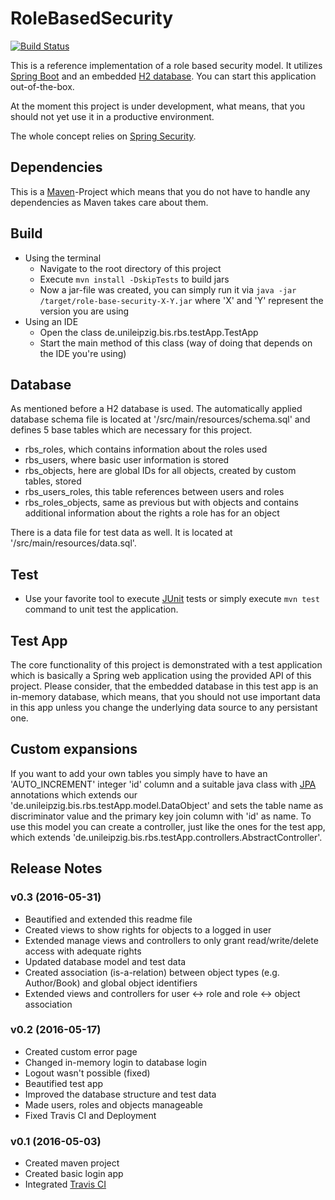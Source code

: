 # RoleBasedSecurity

[![Build Status](https://travis-ci.org/lukaswerner/RoleBasedSecurity.svg?branch=master)](https://travis-ci.org/lukaswerner/RoleBasedSecurity)

This is a reference implementation of a role based security model.
It utilizes [Spring Boot](http://projects.spring.io/spring-boot/) and an embedded
[H2 database](http://www.h2database.com/html/main.html). You can start this application out-of-the-box.

At the moment this project is under development, what means, that you should
not yet use it in a productive environment.

The whole concept relies on [Spring Security](http://projects.spring.io/spring-security/).

## Dependencies
This is a [Maven](http://maven.apache.org/)-Project which means that you do not have to handle any dependencies
as Maven takes care about them.


## Build
- Using the terminal
    - Navigate to the root directory of this project
    - Execute `mvn install -DskipTests` to build jars
    - Now a jar-file was created, you can simply run it via
 `java -jar /target/role-base-security-X-Y.jar` where 'X' and 'Y' represent the version you are using
- Using an IDE
    - Open the class de.unileipzig.bis.rbs.testApp.TestApp
    - Start the main method of this class (way of doing that depends on the IDE you're using)

## Database
As mentioned before a H2 database is used. The automatically applied database schema file is located at
'/src/main/resources/schema.sql' and defines 5 base tables which are necessary for this project.
- rbs_roles, which contains information about the roles used
- rbs_users, where basic user information is stored
- rbs_objects, here are global IDs for all objects, created by custom tables, stored
- rbs_users_roles, this table references between users and roles
- rbs_roles_objects, same as previous but with objects and contains additional information about the
rights a role has for an object

There is a data file for test data as well. It is located at '/src/main/resources/data.sql'.


## Test
- Use your favorite tool to execute [JUnit](http://junit.org/junit4/) tests or
simply execute `mvn test` command to unit test the application.


## Test App
The core functionality of this project is demonstrated with a test application which is basically a
Spring web application using the provided API of this project.
Please consider, that the embedded database in this test app is an in-memory database,
which means, that you should not use important data in this app unless you change
the underlying data source to any persistant one.

## Custom expansions
If you want to add your own tables you simply have to have an 'AUTO_INCREMENT' integer 'id' column and
a suitable java class with [JPA](http://projects.spring.io/spring-data-jpa/) annotations which extends
our 'de.unileipzig.bis.rbs.testApp.model.DataObject' and sets the table name as discriminator value and the
primary key join column with 'id' as name. To use this model you can create a controller, just like the ones
for the  test app, which extends 'de.unileipzig.bis.rbs.testApp.controllers.AbstractController'.

## Release Notes

### v0.3 (2016-05-31)
- Beautified and extended this readme file
- Created views to show rights for objects to a logged in user
- Extended manage views and controllers to only grant read/write/delete access with adequate rights
- Updated database model and test data
- Created association (is-a-relation) between object types (e.g. Author/Book) and global object identifiers
- Extended views and controllers for user <-> role and role <-> object association

### v0.2 (2016-05-17)
- Created custom error page
- Changed in-memory login to database login
- Logout wasn't possible (fixed)
- Beautified test app
- Improved the database structure and test data
- Made users, roles and objects manageable
- Fixed Travis CI and Deployment

### v0.1 (2016-05-03)
- Created maven project
- Created basic login app
- Integrated [Travis CI](https://travis-ci.org/)
